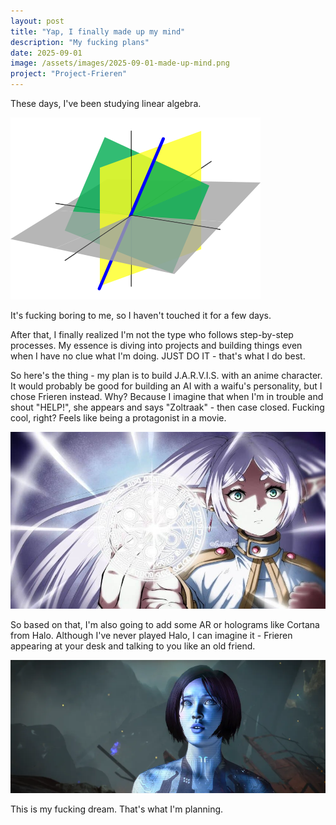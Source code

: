 ```yaml
---
layout: post
title: "Yap, I finally made up my mind"
description: "My fucking plans"
date: 2025-09-01
image: /assets/images/2025-09-01-made-up-mind.png
project: "Project-Frieren"
---
```


These days, I've been studying linear algebra.

![](/assets/images/2025-09-01-17-32-05.png)

It's fucking boring to me, so I haven't touched it for a few days.

After that, I finally realized I'm not the type who follows step-by-step processes. 
My essence is diving into projects and building things even when I have no clue what I'm doing. 
JUST DO IT - that's what I do best.

So here's the thing - my plan is to build J.A.R.V.I.S. with an anime character. 
It would probably be good for building an AI with a waifu's personality, but I chose Frieren instead.
Why? Because I imagine that when I'm in trouble and shout "HELP!", she appears and says "Zoltraak" - then case closed.
Fucking cool, right? Feels like being a protagonist in a movie.


![](/assets/images/2025-09-01-17-48-02.png)

So based on that, I'm also going to add some AR or holograms like Cortana from Halo.
Although I've never played Halo, I can imagine it - Frieren appearing at your desk and talking to you like an old friend.

![](/assets/images/2025-09-01-17-47-01.png)

This is my fucking dream. That's what I'm planning.

